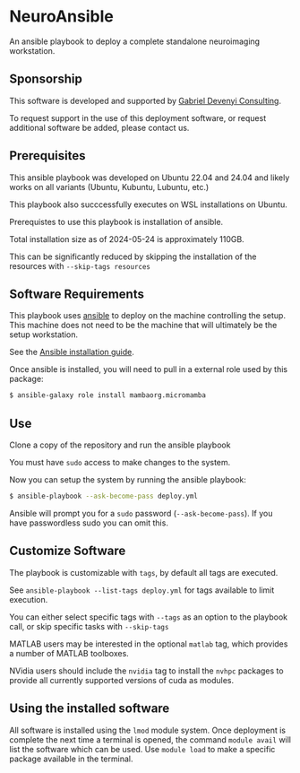 # NeuroAnsible

An ansible playbook to deploy a complete standalone neuroimaging workstation.

## Sponsorship

This software is developed and supported by [Gabriel Devenyi Consulting](https://gabriel.devenyi.ca/consulting/).

To request support in the use of this deployment software, or request additional software be added, please contact us.

## Prerequisites

This ansible playbook was developed on Ubuntu 22.04 and 24.04 and likely works on all
variants (Ubuntu, Kubuntu, Lubuntu, etc.)

This playbook also succcessfully executes on WSL installations on Ubuntu.

Prerequistes to use this playbook is installation of ansible.

Total installation size as of 2024-05-24 is approximately 110GB.

This can be significantly reduced by skipping the installation of the resources with `--skip-tags resources`

## Software Requirements

This playbook uses [ansible](https://www.ansible.com/) to deploy on the machine
controlling the setup. This machine does not need to be the machine that will
ultimately be the setup workstation.

See the [Ansible installation guide](https://docs.ansible.com/ansible/latest/installation_guide/index.html).

Once ansible is installed, you will need to pull in a external role used by this package:

```bash
$ ansible-galaxy role install mambaorg.micromamba
```

## Use

Clone a copy of the repository and run the ansible playbook

You must have `sudo` access to make changes to the system.

Now you can setup the system by running the ansible playbook:

```bash
$ ansible-playbook --ask-become-pass deploy.yml
```

Ansible will prompt you for a `sudo` password (`--ask-become-pass`).
If you have passwordless sudo you can omit this.

## Customize Software

The playbook is customizable with `tags`, by default all tags are executed.

See `ansible-playbook --list-tags deploy.yml` for tags available to limit execution.

You can either select specific tags with `--tags` as an option to the playbook call,
or skip specific tasks with `--skip-tags`

MATLAB users may be interested in the optional `matlab` tag, which
provides a number of MATLAB toolboxes.

NVidia users should include the `nvidia` tag to install the `nvhpc` packages
to provide all currently supported versions of cuda as modules.

## Using the installed software

All software is installed using the `lmod` module system. Once deployment is complete
the next time a terminal is opened, the command `module avail` will list the
software which can be used. Use `module load` to make a specific package available
in the terminal.
